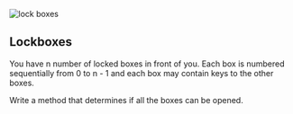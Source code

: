 ![lock boxes](https://media1.giphy.com/media/26uf0kjz0UhhcqXx6/200.webp?cid=ecf05e479n926lvohjxv9jdlh0byl02q4yz5zp0cqby7775s&ep=v1_gifs_search&rid=200.webp&ct=g)


## Lockboxes
You have n number of locked boxes in front of you. Each box is numbered sequentially from 0 to n - 1 and each box may contain keys to the other boxes.

Write a method that determines if all the boxes can be opened.
